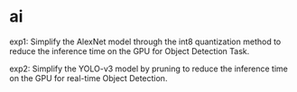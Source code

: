 # ai
exp1: Simplify the AlexNet model through the int8 quantization method to reduce the inference time on the GPU for Object Detection Task.

exp2: Simplify the YOLO-v3 model by pruning to reduce the inference time on the GPU for real-time Object Detection.
